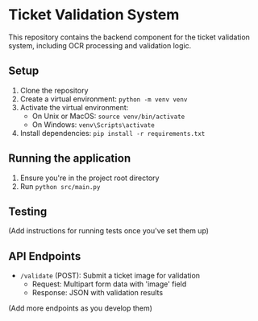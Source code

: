 # Ticket Validation System

This repository contains the backend component for the ticket validation system, including OCR processing and validation logic.

## Setup

1. Clone the repository
2. Create a virtual environment: `python -m venv venv`
3. Activate the virtual environment:
   - On Unix or MacOS: `source venv/bin/activate`
   - On Windows: `venv\Scripts\activate`
4. Install dependencies: `pip install -r requirements.txt`

## Running the application

1. Ensure you're in the project root directory
2. Run `python src/main.py`

## Testing

(Add instructions for running tests once you've set them up)

## API Endpoints

- `/validate` (POST): Submit a ticket image for validation
  - Request: Multipart form data with 'image' field
  - Response: JSON with validation results

(Add more endpoints as you develop them)
